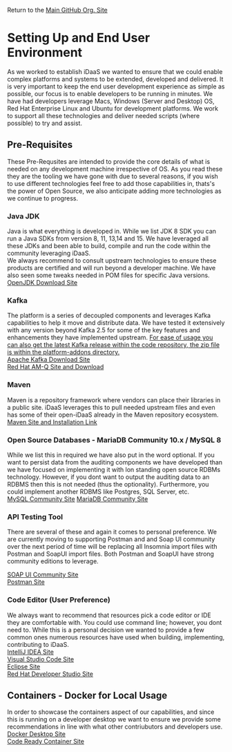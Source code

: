 Return to the <a href="https://github.com/Project-Herophilus" target="_blank">Main GitHub Org. Site</a>

# Setting Up and End User Environment
As we worked to establish iDaaS we wanted to ensure that we could enable complex platforms and systems to
be extended, developed and delivered. It is very important to keep the end user development
experience as simple as possible, our focus is to enable developers to be running in minutes. We have had 
developers leverage Macs, Windows (Server and Desktop) OS, Red Hat Enterprise Linux and Ubuntu for development
platforms. We work to support all these technologies and deliver needed scripts (where possible) to try and assist.

## Pre-Requisites
These Pre-Requsites are intended to provide the core details of what is needed on any development machine 
irrespective of OS. As you read these they are the tooling we have gone with due to several reasons, if you wish to use
different technologies feel free to add those capabilities in, thats's the power of Open Source, we also anticipate adding more
technologies as we continue to progress.

### Java JDK
Java is what everything is developed in. While we list JDK 8 SDK you can run a Java SDKs from
version 8, 11, 13,14 and 15. We have leveraged all these JDKs and been able to build, compile and run the
code within the community leveraging iDaaS.
<br>
We always recommend to consult upstream technologies to ensure these products
are certified and will run beyond a developer machine. We have also seen some tweaks needed in POM files for
specific Java versions.<br>
<a href="https://developers.redhat.com/products/openjdk/download" target=_blank>OpenJDK Download Site</a>

### Kafka
The platform is a series of decoupled components and leverages Kafka capabilities to help it move and distribute data.
We have tested it extensively with any version beyond Kafka 2.5 for some of the key features and enhancements they have
implemented upstream.
<u>
For ease of usage you can also get the latest Kafka release within the code repository, the
zip file is within the platform-addons directory.
</u>
<br>
<a href="https://kafka.apache.org/downloads" target=_blank>Apache Kafka Download Site</a><br>
<a href="https://access.redhat.com/products/red-hat-amq#streams" target=_blank>Red Hat AM-Q Site and Download</a>

### Maven
Maven is a repository framework where vendors can place their libraries in a public site. iDaaS leverages this to
pull needed upstream files and even has some of their open-iDaaS already in the Maven repository ecosystem.
<a href=" https://maven.apache.org/install.html" target=_blank>Maven Site and Installation Link</a>

### Open Source Databases - MariaDB Community 10.x / MySQL 8
While we list this in required we have also put in the word optional. If you want to persist data from the auditing
components we have developed than we have focused on implementing it with lon standing open source RDBMs technology.
However, if you dont want to output the auditing data to an RDBMS then this is not needed (thus the optionality).
Furthermore, you could implement another RDBMS like Postgres, SQL Server, etc. <br>
<a href="https://dev.mysql.com/downloads/" target=_blank>MySQL Community Site</a>
<a href="https://mariadb.com/downloads/" target=_blank>MariaDB Community Site</a>

### API Testing Tool
There are several of these and again it comes to personal preference. We are currently moving to supporting Postman and
and Soap UI community over the next period of time will be replacing all Insomnia import files with Postman and SoapUI 
import files. Both Postman and SoapUI have strong community editions to leverage.

<a href="https://www.soapui.org/tools/soapui/" target=_blank>SOAP UI Community Site</a><br>
<a href="https://www.postman.com/product/api-client/" target=_blank>Postman Site</a><br>

### Code Editor (User Preference)
We always want to recommend that resources pick a code editor or IDE they are comfortable with. You could use command line; however, 
you dont need to. While this is a personal decision we wanted to provide a few common ones numerous resources have used when building, implementing,
contributing to iDaaS. <br>
<a href="https://www.jetbrains.com/idea/" target=_blank>IntelliJ IDEA Site</a><br>
<a href="https://code.visualstudio.com/" target=_blank>Visual Studio Code Site</a><br>
<a href="https://www.eclipse.org" target=_blank>Eclipse Site</a><br>
<a href="https://developers.redhat.com/products/codeready-studio/download?extIdCarryOver=true&sc_cid=701f2000001OH7EAAW" target=_blank>Red Hat Developer Studio Site</a><br/>

## Containers - Docker for Local Usage
In order to showcase the containers aspect of our capabilities,  and since this is running on a developer desktop we 
want to ensure we provide some recommendations in line with what other contriubutors and developers use. <br>
<a href="https://www.docker.com/products/docker-desktop" target=_blank>Docker Desktop Site</a><br>
<a href="https://developers.redhat.com/products/codeready-containers/overview" target=_blank>Code Ready Container Site</a><br>

